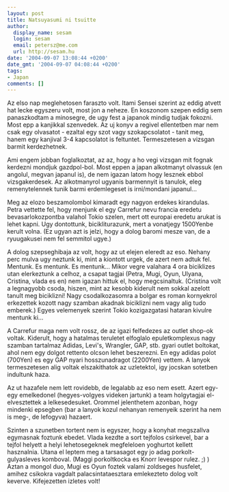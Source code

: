 ```yaml
---
layout: post
title: Natsuyasumi ni tsuitte
author:
  display_name: sesam
  login: sesam
  email: petersz@me.com
  url: http://sesam.hu
date: '2004-09-07 13:08:44 +0200'
date_gmt: '2004-09-07 04:08:44 +0200'
tags:
- Japan
comments: []
---
```


Az elso nap meglehetosen faraszto volt. Itami Sensei szerint az eddig atvett hat lecke egyszeru volt, most jon a neheze. En koszonom szepen eddig sem panaszkodtam a minosegre, de ugy fest a japanok mindig tudjak fokozni. Most epp a kanjikkal szenvedek. Az uj konyv a regivel ellentetben mar nem csak egy olvasatot - ezaltal egy szot vagy szokapcsolatot - tanit meg, hanem egy kanjival 3-4 kapcsolatot is feltuntet. Termeszetesen a vizsgan barmit kerdezhetnek.

Ami engem jobban foglalkoztat, az az, hogy a ho vegi vizsgan mit fognak kerdezni mondjuk gazdpol-bol. Most eppen a japan alkotmanyt olvassuk (en angolul, megvan japanul is), de nem igazan latom hogy lesznek ebbol vizsgakerdesek. Az alkotmanyrol ugyanis barmennyit is tanulok, eleg remenytelennek tunik barmi erdemlegeset is irni/mondani japanul...

Meg az elozo beszamolombol kimaradt egy nagyon erdekes kirandulas. Petra vettette fel, hogy menjunk el egy Carrefur nevu francia eredetu bevasarlokozpontba valahol Tokio szelen, mert ott europai eredetu arukat is lehet kapni. Ugy dontottunk, bicikliturazunk, mert a vonatjegy 1500Yenbe kerult volna. (Ez ugyan azt is jelzi, hogy a dolog baromi mesze van, de a ryuugakusei nem fel semmitol ugye.)

A dolog szepseghibaja az volt, hogy az ut elejen eleredt az eso. Nehany perc mulva ugy neztunk ki, mint a kiontott urgek, de azert nem adtuk fel. Mentunk. Es mentunk. Es mentunk... Mikor vegre valahara 4 ora biciklizes utan elerkeztunk a celhoz, a csapat tagjai (Petra, Mugi, Oyun, Ulyana, Cristina, vlada es en) nem igazan hittuk el, hogy megcsinaltuk. (Cristina volt a legnagyobb csoda, hiszen, mint az kesobb kiderult nem sokkal azelott tanult meg biciklizni! Nagy csodalkozasomra a bolgar es roman kornyekrol erkezettek kozott nagy szamban akadnak biciklizni nem vagy alig tudo emberek.) Egyes velemenyek szerint Tokio kozigazgatasi hataran kivulre mentunk ki...

A Carrefur maga nem volt rossz, de az igazi felfedezes az outlet shop-ok voltak. Kiderult, hogy a hatalmas teruletet elfoglalo epuletkomplexus nagy szamban tartalmaz Adidas, Levi's, Wrangler, GAP, stb. gyari outlet boltokat, ahol nem egy dolgot rettento olcson lehet beszerezni. En egy adidas polot (700Yen) es egy GAP nyari hosszunadragot (2200Yen) vettem. A lanyok termeszetesen alig voltak elszakithatok az uzletektol, igy jocskan sotetben indultunk haza.

Az ut hazafele nem lett rovidebb, de legalabb az eso nem esett. Azert egy-egy emelkedonel (hegyes-volgyes videken jartunk) a team holgytagjai el-elvesztettek a lelkesedesuket. Orommel jelenthetem azonban, hogy mindenki epsegben (bar a lanyok kozul nehanyan remenyeik szerint ha nem is meg-, de lefogyva) hazaert.

Szinten a szunetben tortent nem is egyszer, hogy a konyhat megszallva egymasnak foztunk ebedet. Vlada kezdte a sort tejfolos csirkevel, bar a tejfol helyett a helyi lehetosegeknek megfeleloen yoghurtot kellett hasznalnia. Utana el leptem meg a tarsasagot egy jo adag porkolt-gulyasleves komboval. (Maggi porkoltkocka es Knorr levespor rulez. ;) ) Aztan a mongol duo, Mugi es Oyun foztek valami zoldseges husfelet, amihez csikokra vagdalt palacsintataesztara emlekezteto dolog volt keverve. Kifejezetten izletes volt!
